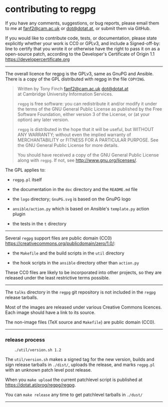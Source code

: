 contributing to regpg
=====================

If you have any comments, suggestions, or bug reports, please email
them to me at <fanf2@cam.ac.uk> or <dot@dotat.at>, or submit them via
GitHub.

If you would like to contribute code, tests, or documentation,
please state explicitly whether your work is CC0 or GPLv3, and
include a Signed-off-by: line to certify that you wrote it or
otherwise have the right to pass it on as a open-source patch,
according to the Developer's Certificate of Origin 1.1
<https://developercertificate.org>

----------------------------------------------------------------

The overall licence for regpg is the GPLv3, same as GnuPG and Ansible.
There is a copy of the GPL distributed with regpg in the file `COPYING`.

> Written by Tony Finch <fanf2@cam.ac.uk> <dot@dotat.at>  
> at Cambridge University Information Services.  
>
> `regpg` is free software: you can redistribute it and/or modify
> it under the terms of the GNU General Public License as published by
> the Free Software Foundation, either version 3 of the License, or
> (at your option) any later version.
>
> `regpg` is distributed in the hope that it will be useful,
> but WITHOUT ANY WARRANTY; without even the implied warranty of
> MERCHANTABILITY or FITNESS FOR A PARTICULAR PURPOSE.  See the
> GNU General Public License for more details.
>
> You should have received a copy of the GNU General Public License
> along with `regpg`.  If not, see <http://www.gnu.org/licenses/>.

The GPL applies to:

  * `regpg.pl` itself

  * the documentation in the `doc` directory and the `README.md` file

  * the `logo` directory; `GnuPG.svg` is based on the GnuPG logo

  * `ansible/action.py` which is based on Ansible's `template.py` action plugin

  * the tests in the `t` directory

----------------------------------------------------------------

Several `regpg` support files are public domain (CC0)
<https://creativecommons.org/publicdomain/zero/1.0/>:

  * the `Makefile` and the build scripts in the `util` directory

  * the hook scripts in the `ansible` directory other than `action.py`

These CC0 files are likely to be incorporated into other projects,
so they are released under the least restrictive terms possible.

----------------------------------------------------------------

The `talks` directory in the `regpg` git repository is not
included in the `regpg` release tarballs.

Most of the images are released under various Creative Commons
licences. Each image should have a link to its source.

The non-image files (TeX source and `Makefile`) are public domain (CC0).

----------------------------------------------------------------

### release process

        ./util/version.sh 1.2

The `util/version.sh` makes a signed tag for the new version, builds
and sign release tarballs in `./dist/`, uploads the release, and marks
`regpg.pl` with an unknown patch level post release.

When you `make upload` the current patchlevel script is published at
<https://dotat.at/prog/regpg/regpg>.

You can `make release` any time to get patchlevel tarballs in `./dust/`

----------------------------------------------------------------
